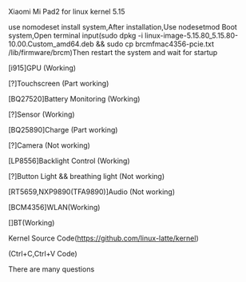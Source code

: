 Xiaomi Mi Pad2 for linux kernel 5.15

use nomodeset install system,After installation,Use nodesetmod Boot system,Open terminal input(sudo dpkg -i linux-image-5.15.80_5.15.80-10.00.Custom_amd64.deb && sudo cp brcmfmac4356-pcie.txt /lib/firmware/brcm)Then restart the system and wait for startup




[i915]GPU (Working)

[?]Touchscreen (Part working)

[BQ27520]Battery Monitoring (Working)

[?]Sensor (Working)

[BQ25890]Charge (Part working)

[?]Camera (Not working)

[LP8556]Backlight Control (Working)

[?]Button Light && breathing light (Not working)

[RT5659,NXP9890(TFA9890)]Audio (Not working)

[BCM4356]WLAN(Working)

[]BT(Working)

Kernel Source Code(https://github.com/linux-latte/kernel)

(Ctrl+C,Ctrl+V Code)

There are many questions
